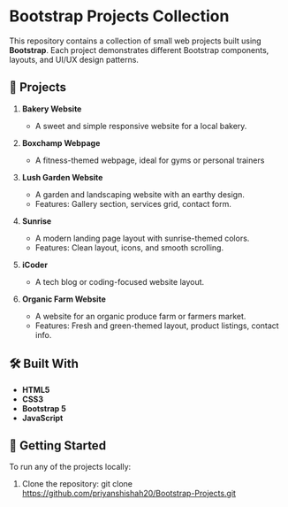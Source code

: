 # Bootstrap Projects Collection
This repository contains a collection of small web projects built using **Bootstrap**. Each project demonstrates different Bootstrap components, layouts, and UI/UX design patterns.

## 📁 Projects

1. **Bakery Website**
   - A sweet and simple responsive website for a local bakery.

2. **Boxchamp Webpage**
   - A fitness-themed webpage, ideal for gyms or personal trainers

3. **Lush Garden Website**
   - A garden and landscaping website with an earthy design.
   - Features: Gallery section, services grid, contact form.

4. **Sunrise**
   - A modern landing page layout with sunrise-themed colors.
   - Features: Clean layout, icons, and smooth scrolling.

5. **iCoder**
   - A tech blog or coding-focused website layout.

6. **Organic Farm Website**
   - A website for an organic produce farm or farmers market.
   - Features: Fresh and green-themed layout, product listings, contact info.

## 🛠️ Built With

- **HTML5**
- **CSS3**
- **Bootstrap 5**
- **JavaScript**
  
## 🚀 Getting Started

To run any of the projects locally:
1. Clone the repository:
  git clone https://github.com/priyanshishah20/Bootstrap-Projects.git

